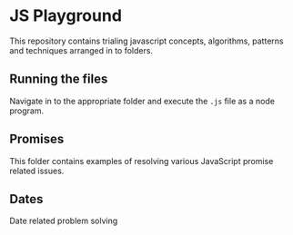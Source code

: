 # JS Playground

This repository contains trialing javascript concepts, algorithms, patterns and techniques arranged in to folders.

## Running the files

Navigate in to the appropriate folder and execute the `.js` file as a node program.

## Promises

This folder contains examples of resolving various JavaScript promise related issues.

## Dates

Date related problem solving